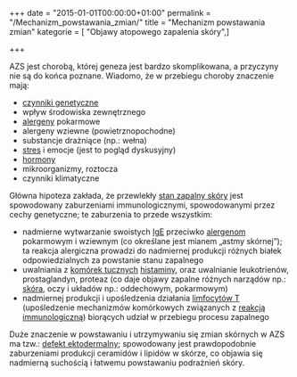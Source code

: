 +++
date = "2015-01-01T00:00:00+01:00"
permalink = "/Mechanizm_powstawania_zmian/"
title = "Mechanizm powstawania zmian"
kategorie = [ "Objawy atopowego zapalenia skóry",]

+++

AZS jest chorobą, której geneza jest bardzo skomplikowana, a przyczyny nie są do końca poznane. Wiadomo, że w przebiegu choroby znaczenie mają:

-   [czynniki genetyczne](/atopedia/Obciążenie_genetyczne "wikilink")
-   wpływ środowiska zewnętrznego
-   [alergeny](/atopedia/alergen "wikilink") pokarmowe
-   alergeny wziewne (powietrznopochodne)
-   substancje drażniące (np.: wełna)
-   [stres](/atopedia/stres "wikilink") i emocje (jest to pogląd dyskusyjny)
-   [hormony](/atopedia/hormony "wikilink")
-   mikroorganizmy, roztocza
-   czynniki klimatyczne

Główna hipoteza zakłada, że przewlekły [stan zapalny skóry](/atopedia/stan_zapalny_skóry "wikilink") jest spowodowany zaburzeniami immunologicznymi, spowodowanymi przez cechy genetyczne; te zaburzenia to przede wszystkim:

-   nadmierne wytwarzanie swoistych [IgE](/atopedia/IgE "wikilink") przeciwko [alergenom](/atopedia/Alergen "wikilink") pokarmowym i wziewnym (co określane jest mianem „astmy skórnej”); ta reakcja alergiczna prowadzi do nadmiernej produkcji różnych białek odpowiedzialnych za powstanie stanu zapalnego
-   uwalniania z [komórek tucznych](/atopedia/Komórki_tuczne "wikilink") [histaminy](/atopedia/Histamina "wikilink"), oraz uwalnianie leukotrienów, prostaglandyn, proteaz (co daje objawy zapalne różnych narządów np.: [skóra](/atopedia/Skóra "wikilink"), oczy i układów np.: oddechowym, pokarmowym)
-   nadmiernej produkcji i upośledzenia działania [limfocytów T](/atopedia/Limfocyty_T "wikilink") (upośledzenie mechanizmów komórkowych związanych z [reakcją immunologiczną](/atopedia/Reakcja_alergiczna "wikilink")) biorących udział w przebiegu procesu zapalnego

Duże znaczenie w powstawaniu i utrzymywaniu się zmian skórnych w AZS ma tzw.: [defekt ektodermalny](/atopedia/defekt_ektodermalny "wikilink"); spowodowany jest prawdopodobnie zaburzeniami produkcji ceramidów i lipidów w skórze, co objawia się nadmierną suchością i łatwemu powstawaniu podrażnień skóry.
